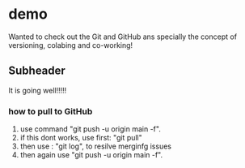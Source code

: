 # demo
Wanted to check out the Git and GitHub ans specially the concept of versioning, colabing and co-working!

## Subheader
It is going well!!!!!

### how to pull to GitHub
1. use command "git push -u origin main -f".
2. if this dont works, use first: "git pull"
3. then use : "git log", to resilve merginfg issues
4. then again use "git push -u origin main -f".